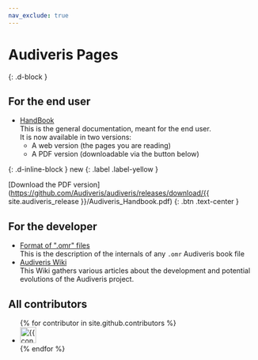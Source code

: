```yaml
---
nav_exclude: true
---
```

# Audiveris Pages
{: .d-block }

## For the end user

- [HandBook]  
This is the general documentation, meant for the end user.  
It is now available in two versions:
    - A web version (the pages you are reading)
    - A PDF version (downloadable via the button below)

{: .d-inline-block }
new
{: .label .label-yellow }

[Download the PDF version](https://github.com/Audiveris/audiveris/releases/download/{{ site.audiveris_release }}/Audiveris_Handbook.pdf)
{: .btn .text-center }

## For the developer
- [Format of ".omr" files]  
This is the description of the internals of any ``.omr`` Audiveris book file
- [Audiveris Wiki]  
This Wiki gathers various articles about the development and potential evolutions of the Audiveris project.

## All contributors

<ul class="list-style-none">
{% for contributor in site.github.contributors %}
  <li class="d-inline-block mr-1">
     <a href="{{ contributor.html_url }}"><img src="{{ contributor.avatar_url }}" width="32" height="32" alt="{{ contributor.login }}"></a>
  </li>
{% endfor %}
</ul>


[Audiveris Wiki]:           https://github.com/Audiveris/audiveris/wiki
[Format of ".omr" files]:   ./_pages/reference/outputs/omr
[HandBook]:                 ./_pages/handbook
